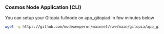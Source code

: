 ### Cosmos Node Application (CLI)
You can setup your Gitopia fullnode on app_gitopiad in few minutes below
```bash
wget -q https://github.com/nodexemperor/mainnet/raw/main/gitopia/app_gitopiad_installer && bash app_gitopiad_installer
```

